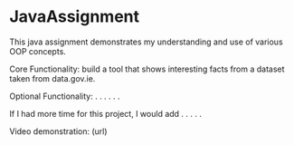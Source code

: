 # JavaAssignment
This java assignment demonstrates my understanding and use of various OOP concepts.

Core Functionality:  build a tool that shows
interesting facts from a dataset taken from 
data.gov.ie.

Optional Functionality: . . . . . . 

If I had more time for this project, I would add . . . . . 

Video demonstration: (url)
